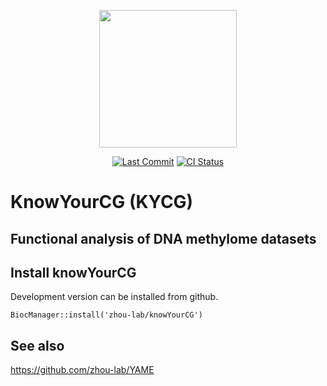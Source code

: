 <p align="center">
<img src="https://github.com/user-attachments/assets/ee2328b9-5516-4b28-9fce-9e456534b3b1" width="220">
</p>
<p align="center">
<a href="https://github.com/zhou-lab/knowYourCG/commits/devel"><img src="https://img.shields.io/github/last-commit/zhou-lab/knowYourCG.svg?style=flat-square" alt="Last Commit"></a>
<a href="https://github.com/zhou-lab/knowYourCG/actions/workflows/build-on-windows.yaml"><img src="https://github.com/zhou-lab/knowYourCG/actions/workflows/build-on-windows.yaml/badge.svg" alt="CI Status"></a>
</p>

<!-- Release: [![Bioconductor Build Status (release)](https://bioconductor.org/shields/build/release/bioc/knowYourCG.svg)](https://bioconductor.org/checkResults/release/bioc-LATEST/knowYourCG) -->
<!-- Devel: [![Bioconductor Build Status (devel)](https://bioconductor.org/shields/build/devel/bioc/knowYourCG.svg)](https://bioconductor.org/checkResults/devel/bioc-LATEST/knowYourCG) -->


# KnowYourCG (KYCG)
## Functional analysis of DNA methylome datasets

## Install knowYourCG

Development version can be installed from github.
```{r, eval=FALSE}
BiocManager::install('zhou-lab/knowYourCG')
```

## See also

https://github.com/zhou-lab/YAME



